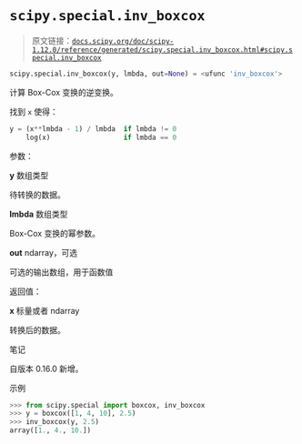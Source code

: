 # `scipy.special.inv_boxcox`

> 原文链接：[`docs.scipy.org/doc/scipy-1.12.0/reference/generated/scipy.special.inv_boxcox.html#scipy.special.inv_boxcox`](https://docs.scipy.org/doc/scipy-1.12.0/reference/generated/scipy.special.inv_boxcox.html#scipy.special.inv_boxcox)

```py
scipy.special.inv_boxcox(y, lmbda, out=None) = <ufunc 'inv_boxcox'>
```

计算 Box-Cox 变换的逆变换。

找到 `x` 使得：

```py
y = (x**lmbda - 1) / lmbda  if lmbda != 0
    log(x)                  if lmbda == 0 
```

参数：

**y** 数组类型

待转换的数据。

**lmbda** 数组类型

Box-Cox 变换的幂参数。

**out** ndarray，可选

可选的输出数组，用于函数值

返回值：

**x** 标量或者 ndarray

转换后的数据。

笔记

自版本 0.16.0 新增。

示例

```py
>>> from scipy.special import boxcox, inv_boxcox
>>> y = boxcox([1, 4, 10], 2.5)
>>> inv_boxcox(y, 2.5)
array([1., 4., 10.]) 
```
